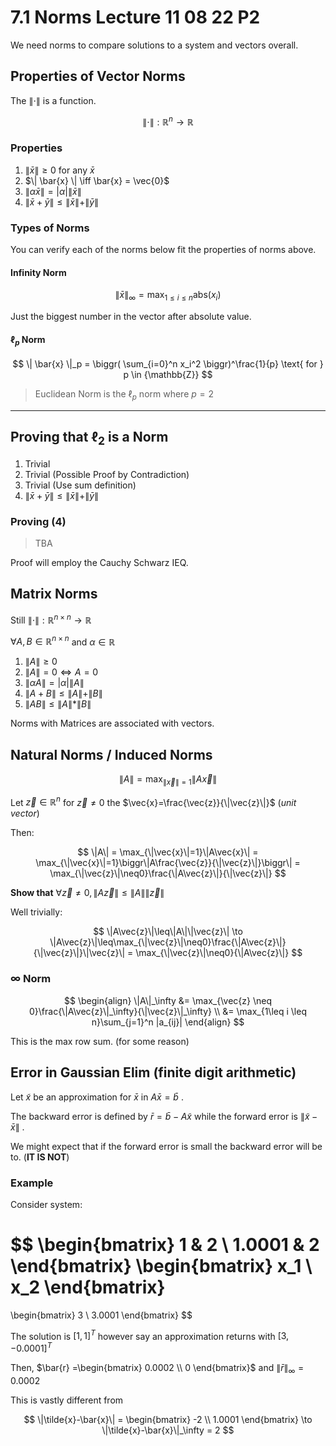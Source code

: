 # 7.1 Norms Lecture 11 08 22 P2

We need norms to compare solutions to a system and vectors overall. 

## Properties of **Vector** Norms 

The $\| \cdot \|$ is a function.

$$
\| \cdot \| : \mathbb{R}^n \to \mathbb{R}
$$

### Properties
1. $\| \bar{x} \| \geq 0$ for any $\bar{x}$
2. $\| \bar{x} \| \iff \bar{x} = \vec{0}$
3. $\| \alpha\bar{x} \| = |\alpha|\| \bar{x} \|$
4. $\| \bar{x}+\bar{y} \| \leq \| \bar{x} \| + \| \bar{y} \|$

### Types of Norms

You can verify each of the norms below fit the properties of norms above.

#### Infinity Norm

$$
\| \bar{x} \|_\infty = \max_{1\leq i \leq n}\text{abs}(x_i)
$$

Just the biggest number in the vector after absolute value. 

#### $\ell_p$ Norm

$$
\| \bar{x} \|_p = \biggr( \sum_{i=0}^n x_i^2 \biggr)^\frac{1}{p} \text{ for } p \in {\mathbb{Z}}
$$

> Euclidean Norm is the $\ell_p$ norm where $p=2$ 

--- 

## Proving that $\ell_2$ is a Norm
1. Trivial
2. Trivial (Possible Proof by Contradiction)
3. Trivial (Use sum definition)
4. $\| \bar{x}+\bar{y} \| \leq \| \bar{x} \| + \| \bar{y} \|$

### Proving (4)

> TBA 

Proof will employ the Cauchy Schwarz IEQ. 

## Matrix Norms

Still $\|\cdot\|: \mathbb{R}^{n\times n} \to \mathbb{R}$

$\forall A, B \in \mathbb{R}^{n\times n}$ and $\alpha\in\mathbb{R}$

1. $\|A\|\geq0$
2. $\|A\| = 0 \iff A = 0$
3. $\| \alpha{A} \| = |\alpha|\| {A} \|$
4. $\| A+B \| \leq \| A \| + \| B \|$
5. $\| AB \| \leq \| A \| * \| B \|$

Norms with Matrices are associated with vectors.

## Natural Norms / Induced Norms

$$
\|A\| = \max_{\|\vec{x}\|=1}\|A\vec{x}\|
$$

Let $\vec{z}\in\mathbb{R}^n$ for $\vec{z}\neq0$ the $\vec{x}=\frac{\vec{z}}{\|\vec{z}\|}$ (*unit vector*)

Then:

$$
\|A\| = \max_{\|\vec{x}\|=1}\|A\vec{x}\| = \max_{\|\vec{x}\|=1}\biggr\|A\frac{\vec{z}}{\|\vec{z}\|}\biggr\| = \max_{\|\vec{z}\|\neq0}\frac{\|A\vec{z}\|}{\|\vec{z}\|}
$$

**Show that** $\forall \vec{z}\neq0,\, \|A\vec{z}\|\leq\|A\|\|\vec{z}\|$ 

Well trivially:

$$
\|A\vec{z}\|\leq\|A\|\|\vec{z}\| \to \|A\vec{z}\|\leq\max_{\|\vec{z}\|\neq0}\frac{\|A\vec{z}\|}{\|\vec{z}\|}\|\vec{z}\| = \max_{\|\vec{z}\|\neq0}{\|A\vec{z}\|}
$$

### $\infty$ Norm

$$
\begin{align}
\|A\|_\infty &= \max_{\vec{z} \neq 0}\frac{\|A\vec{z}\|_\infty}{\|\vec{z}\|_\infty} \\
&= \max_{1\leq i \leq n}\sum_{j=1}^n |a_{ij}|
\end{align}
$$

This is the max row sum. (for some reason)

## Error in Gaussian Elim (finite digit arithmetic)

Let $\tilde{x}$ be an approximation for $\bar{x}$ in $A\bar{x}=\bar{b}$ .

The backward error is defined by $\bar{r}=\bar{b}-A\tilde{x}$ while the forward error is $\|\tilde{x}-\bar{x}\|$ .

We might expect that if the forward error is small the backward error will be to. (**IT IS NOT**)

### Example
Consider system:

$$
\begin{bmatrix}
1 & 2 \\
1.0001 & 2
\end{bmatrix}
\begin{bmatrix}
x_1 \\
x_2
\end{bmatrix}
=
\begin{bmatrix}
3 \\
3.0001
\end{bmatrix}
$$

The solution is $[1, 1]^T$ however say an approximation returns with $[3, -0.0001]^T$

Then, $\bar{r} =\begin{bmatrix} 0.0002 \\ 0 \end{bmatrix}$ and $\|\bar{r}\|_\infty = 0.0002$

This is vastly different from

$$
\|\tilde{x}-\bar{x}\| = 
\begin{bmatrix}
-2 \\
1.0001
\end{bmatrix}
\to
\|\tilde{x}-\bar{x}\|_\infty = 2
$$